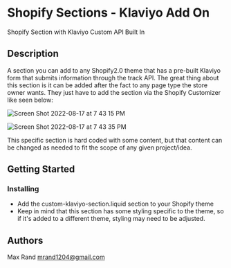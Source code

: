 # Shopify Sections - Klaviyo Add On

Shopify Section with Klaviyo Custom API Built In

## Description

A section you can add to any Shopify2.0 theme that has a pre-built Klaviyo form that submits information through the track API.
The great thing about this section is it can be added after the fact to any page type the store owner wants. They just have to add the section via the Shopify Customizer like seen below:

![Screen Shot 2022-08-17 at 7 43 15 PM](https://user-images.githubusercontent.com/102880120/185262485-e35d5916-30c5-45f1-9953-7851a0331e26.png)

![Screen Shot 2022-08-17 at 7 43 35 PM](https://user-images.githubusercontent.com/102880120/185262521-b365125a-ab45-4802-af0d-cc434ac4401b.png)

This specific section is hard coded with some content, but that content can be changed as needed to fit the scope of any given project/idea.


## Getting Started

### Installing

* Add the custom-klaviyo-section.liquid section to your Shopify theme
* Keep in mind that this section has some styling specific to the theme, so if it's added to a different theme, styling may need to be adjusted.


## Authors

Max Rand
mrand1204@gmail.com
